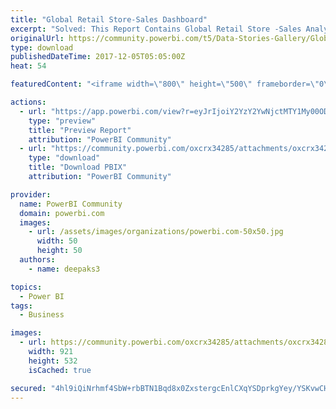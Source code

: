 ```yaml
---
title: "Global Retail Store-Sales Dashboard"
excerpt: "Solved: This Report Contains Global Retail Store -Sales Analysis details"
originalUrl: https://community.powerbi.com/t5/Data-Stories-Gallery/Global-Retail-Store-Sales-Dashboard/m-p/317488
type: download
publishedDateTime: 2017-12-05T05:05:00Z
heat: 54

featuredContent: "<iframe width=\"800\" height=\"500\" frameborder=\"0\" src=\"https://app.powerbi.com/view?r=eyJrIjoiY2YzY2YwNjctMTY1My00ODk2LWE1MmMtZWViNDk2MTdkNjFlIiwidCI6ImQ3OWRhMmU5LWQwM2EtNDcwNy05ZGE3LTY3YTM0YWM2NDY1YyIsImMiOjEwfQ\"></iframe>"

actions:
  - url: "https://app.powerbi.com/view?r=eyJrIjoiY2YzY2YwNjctMTY1My00ODk2LWE1MmMtZWViNDk2MTdkNjFlIiwidCI6ImQ3OWRhMmU5LWQwM2EtNDcwNy05ZGE3LTY3YTM0YWM2NDY1YyIsImMiOjEwfQ"
    type: "preview"
    title: "Preview Report"
    attribution: "PowerBI Community"
  - url: "https://community.powerbi.com/oxcrx34285/attachments/oxcrx34285/DataStoriesGallery/1295/2/RetailStore.pbix"
    type: "download"
    title: "Download PBIX"
    attribution: "PowerBI Community"

provider:
  name: PowerBI Community
  domain: powerbi.com
  images:
    - url: /assets/images/organizations/powerbi.com-50x50.jpg
      width: 50
      height: 50
  authors:
    - name: deepaks3

topics:
  - Power BI
tags:
  - Business

images:
  - url: https://community.powerbi.com/oxcrx34285/attachments/oxcrx34285/DataStoriesGallery/1295/1/Retail%20File.JPG
    width: 921
    height: 532
    isCached: true

secured: "4hl9iQiNrhmf4SbW+rbBTN1Bqd8x0ZxstergcEnlCXqYSDprkgYey/YSKvwCHaSL834kkMHxYiPrRRu+mQeZ/eQbJnp7Rya2XglQCNRg9+XJhPuSRIS/lfLVi8zxe3f783inYkceNAL6wy1WhM/06L/BaPam087KHHHiLXISvVqxquYBQospQlO+noA4Yn6qYKe+prTXjaKNf0cHqtlFIr2ZSVUEelCLCujjBLnZxE2WcKyvol6IctU+qdAUUOpKcw4tu7scyj9sHj5y0ASugwJ1pq81QoGTVrHHi4MEB6xXvBNvkboQ7Tn0P/WrQsOzdZp6TqeWlGhC9h8QcLL0Ko4kJdq988SMDJv5Z76C6tcTFohiIlyg130xyGqFQdGiFi9t9poZM4vhM6dxYE6//tOdKWX/lcjgbImnE5xqfuFpyEIVjQOopExJnVoZBxKB;01Xy/ytneUIjfhduiymcdg=="
---
```


